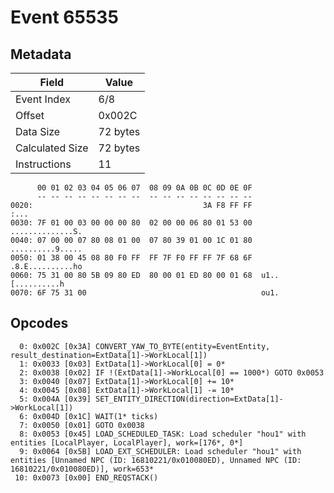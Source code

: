 # Event 65535

## Metadata

| Field           | Value    |
|-----------------|----------|
| Event Index     | 6/8      |
| Offset          | 0x002C   |
| Data Size       | 72 bytes |
| Calculated Size | 72 bytes |
| Instructions    | 11       |

```
      00 01 02 03 04 05 06 07  08 09 0A 0B 0C 0D 0E 0F
      -- -- -- -- -- -- -- --  -- -- -- -- -- -- -- --
0020:                                      3A F8 FF FF              :...
0030: 7F 01 00 03 00 00 00 80  02 00 00 06 80 01 53 00  ..............S.
0040: 07 00 00 07 80 08 01 00  07 80 39 01 00 1C 01 80  ..........9.....
0050: 01 38 00 45 08 80 F0 FF  FF 7F F0 FF FF 7F 68 6F  .8.E..........ho
0060: 75 31 00 80 5B 09 80 ED  80 00 01 ED 80 00 01 68  u1..[..........h
0070: 6F 75 31 00                                       ou1.            
```

## Opcodes

```
  0: 0x002C [0x3A] CONVERT_YAW_TO_BYTE(entity=EventEntity, result_destination=ExtData[1]->WorkLocal[1])
  1: 0x0033 [0x03] ExtData[1]->WorkLocal[0] = 0*
  2: 0x0038 [0x02] IF !(ExtData[1]->WorkLocal[0] == 1000*) GOTO 0x0053
  3: 0x0040 [0x07] ExtData[1]->WorkLocal[0] += 10*
  4: 0x0045 [0x08] ExtData[1]->WorkLocal[1] -= 10*
  5: 0x004A [0x39] SET_ENTITY_DIRECTION(direction=ExtData[1]->WorkLocal[1])
  6: 0x004D [0x1C] WAIT(1* ticks)
  7: 0x0050 [0x01] GOTO 0x0038
  8: 0x0053 [0x45] LOAD_SCHEDULED_TASK: Load scheduler "hou1" with entities [LocalPlayer, LocalPlayer], work=[176*, 0*]
  9: 0x0064 [0x5B] LOAD_EXT_SCHEDULER: Load scheduler "hou1" with entities [Unnamed NPC (ID: 16810221/0x010080ED), Unnamed NPC (ID: 16810221/0x010080ED)], work=653*
 10: 0x0073 [0x00] END_REQSTACK()
```
